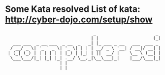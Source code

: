 Some Kata resolved
List of kata: http://cyber-dojo.com/setup/show
=======

<pre>
                                  _                       _                       _                     
                                 | |                     (_)                     | |                    
   ___ ___  _ __ ___  _ __  _   _| |_ ___ _ __   ___  ___ _  ___ _ __   ___ ___  | | _____   _____ _ __ 
  / __/ _ \| '_ ` _ \| '_ \| | | | __/ _ \ '__| / __|/ __| |/ _ \ '_ \ / __/ _ \ | |/ _ \ \ / / _ \ '__|
 | (_| (_) | | | | | | |_) | |_| | ||  __/ |    \__ \ (__| |  __/ | | | (_|  __/ | | (_) \ V /  __/ |   
  \___\___/|_| |_| |_| .__/ \__,_|\__\___|_|    |___/\___|_|\___|_| |_|\___\___| |_|\___/ \_/ \___|_|   
                     | |                                                                                
                     |_|                                                                                
</pre
